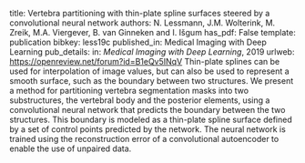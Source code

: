 title: Vertebra partitioning with thin-plate spline surfaces steered by a convolutional neural network
authors: N. Lessmann, J.M. Wolterink, M. Zreik, M.A. Viergever, B. van Ginneken and I. Išgum
has_pdf: False
template: publication
bibkey: less19c
published_in: Medical Imaging with Deep Learning
pub_details: in: <i>Medical Imaging with Deep Learning</i>, 2019
urlweb: https://openreview.net/forum?id=B1eQv5INqV
Thin-plate splines can be used for interpolation of image values, but can also be used to represent a smooth surface, such as the boundary between two structures. We present a method for partitioning vertebra segmentation masks into two substructures, the vertebral body and the posterior elements, using a convolutional neural network that predicts the boundary between the two structures. This boundary is modeled as a thin-plate spline surface defined by a set of control points predicted by the network. The neural network is trained using the reconstruction error of a convolutional autoencoder to enable the use of unpaired data.

